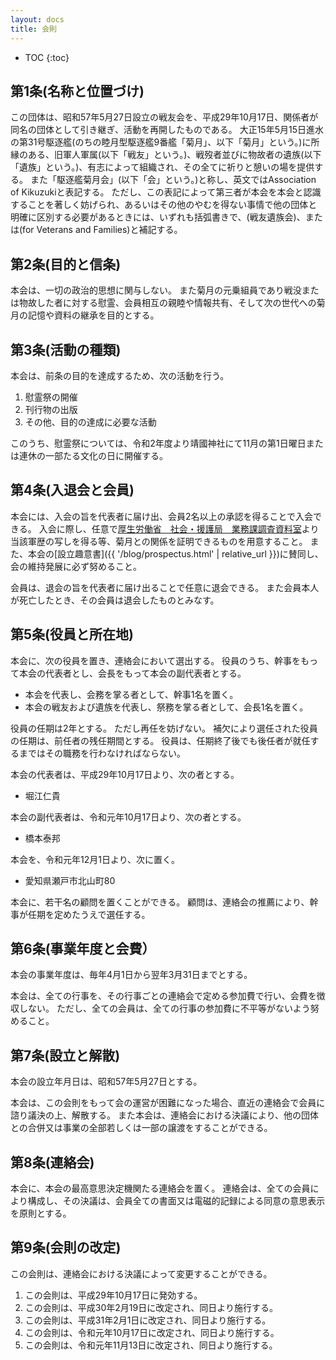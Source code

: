```yaml
---
layout: docs
title: 会則
---
```


- TOC
{:toc}

## 第1条(名称と位置づけ)
この団体は、昭和57年5月27日設立の戦友会を、平成29年10月17日、関係者が同名の団体として引き継ぎ、活動を再開したものである。
大正15年5月15日進水の第31号駆逐艦(のちの睦月型駆逐艦9番艦「菊月」、以下「菊月」という。)に所縁のある、旧軍人軍属(以下「戦友」という。)、戦歿者並びに物故者の遺族(以下「遺族」という。)、有志によって組織され、その全てに祈りと憩いの場を提供する。
また「駆逐艦菊月会」(以下「会」という。)と称し、英文ではAssociation of Kikuzukiと表記する。
ただし、この表記によって第三者が本会を本会と認識することを著しく妨げられ、あるいはその他のやむを得ない事情で他の団体と明確に区別する必要があるときには、いずれも括弧書きで、(戦友遺族会)、または(for Veterans and Families)と補記する。

## 第2条(目的と信条)
本会は、一切の政治的思想に関与しない。
また菊月の元乗組員であり戦没または物故した者に対する慰霊、会員相互の親睦や情報共有、そして次の世代への菊月の記憶や資料の継承を目的とする。

## 第3条(活動の種類)
本会は、前条の目的を達成するため、次の活動を行う。
1. 慰霊祭の開催
1. 刊行物の出版
1. その他、目的の達成に必要な活動

このうち、慰霊祭については、令和2年度より靖國神社にて11月の第1日曜日または連休の一部たる文化の日に開催する。

## 第4条(入退会と会員)
本会には、入会の旨を代表者に届け出、会員2名以上の承認を得ることで入会できる。
入会に際し、任意で[厚生労働省　社会・援護局　業務課調査資料室](http://www.mhlw.go.jp/stf/seisakunitsuite/bunya/0000093051.html)より当該軍歴の写しを得る等、菊月との関係を証明できるものを用意すること。
また、本会の[設立趣意書]({{ '/blog/prospectus.html' | relative_url }})に賛同し、会の維持発展に必ず努めること。

会員は、退会の旨を代表者に届け出ることで任意に退会できる。
また会員本人が死亡したとき、その会員は退会したものとみなす。

## 第5条(役員と所在地)
本会に、次の役員を置き、連絡会において選出する。
役員のうち、幹事をもって本会の代表者とし、会長をもって本会の副代表者とする。
- 本会を代表し、会務を掌る者として、幹事1名を置く。
- 本会の戦友および遺族を代表し、祭務を掌る者として、会長1名を置く。

役員の任期は2年とする。
ただし再任を妨げない。
補欠により選任された役員の任期は、前任者の残任期間とする。
役員は、任期終了後でも後任者が就任するまではその職務を行わなければならない。

本会の代表者は、平成29年10月17日より、次の者とする。
- 堀江仁貴

本会の副代表者は、令和元年10月17日より、次の者とする。
- 橋本泰邦

本会を、令和元年12月1日より、次に置く。
- 愛知県瀬戸市北山町80

本会に、若干名の顧問を置くことができる。
顧問は、連絡会の推薦により、幹事が任期を定めたうえで選任する。

## 第6条(事業年度と会費）
本会の事業年度は、毎年4月1日から翌年3月31日までとする。

本会は、全ての行事を、その行事ごとの連絡会で定める参加費で行い、会費を徴収しない。
ただし、全ての会員は、全ての行事の参加費に不平等がないよう努めること。

## 第7条(設立と解散)
本会の設立年月日は、昭和57年5月27日とする。

本会は、この会則をもって会の運営が困難になった場合、直近の連絡会で会員に諮り議決の上、解散する。
また本会は、連絡会における決議により、他の団体との合併又は事業の全部若しくは一部の譲渡をすることができる。

## 第8条(連絡会)
本会に、本会の最高意思決定機関たる連絡会を置く。
連絡会は、全ての会員により構成し、その決議は、会員全ての書面又は電磁的記録による同意の意思表示を原則とする。

## 第9条(会則の改定)
この会則は、連絡会における決議によって変更することができる。

1. この会則は、平成29年10月17日に発効する。
1. この会則は、平成30年2月19日に改定され、同日より施行する。
1. この会則は、平成31年2月1日に改定され、同日より施行する。
1. この会則は、令和元年10月17日に改定され、同日より施行する。
1. この会則は、令和元年11月13日に改定され、同日より施行する。
